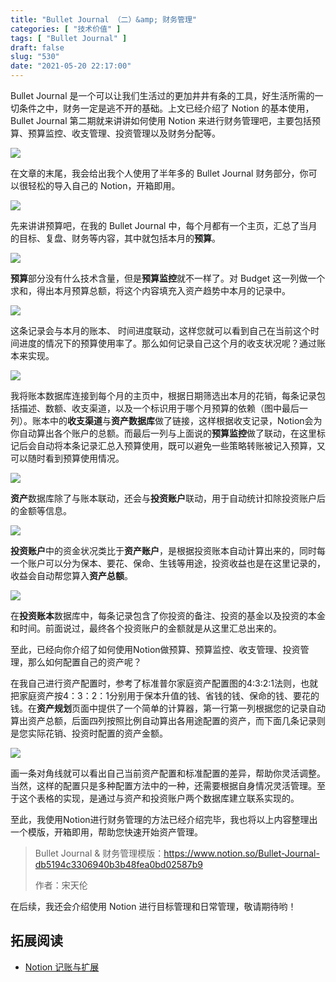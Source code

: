 ```yaml
---
title: "Bullet Journal （二）&amp; 财务管理"
categories: [ "技术价值" ]
tags: [ "Bullet Journal" ]
draft: false
slug: "530"
date: "2021-05-20 22:17:00"
---
```


Bullet Journal 是一个可以让我们生活过的更加井井有条的工具，好生活所需的一切条件之中，财务一定是逃不开的基础。上文已经介绍了 Notion 的基本使用，Bullet Journal 第二期就来讲讲如何使用 Notion 来进行财务管理吧，主要包括预算、预算监控、收支管理、投资管理以及财务分配等。

![](https://imagehost-cdn.frytea.com/images/2021/05/20/IMG_20210516_112508cee3c465f9ba4415.jpg)

在文章的末尾，我会给出我个人使用了半年多的 Bullet Journal 财务部分，你可以很轻松的导入自己的 Notion，开箱即用。

![](https://imagehost-cdn.frytea.com/images/2021/05/20/2021-05-20-9.42.52fb1c56342c2886fe.png)

先来讲讲预算吧，在我的 Bullet Journal 中，每个月都有一个主页，汇总了当月的目标、复盘、财务等内容，其中就包括本月的**预算**。

![](https://imagehost-cdn.frytea.com/images/2021/05/20/2021-05-20-9.52.11dfd06033a9111cda.png)

**预算**部分没有什么技术含量，但是**预算监控**就不一样了。对 Budget 这一列做一个求和，得出本月预算总额，将这个内容填充入资产趋势中本月的记录中。

![](https://imagehost-cdn.frytea.com/images/2021/05/20/2021-05-20-9.53.29f29c19aae14af21b.png)

这条记录会与本月的账本、 时间进度联动，这样您就可以看到自己在当前这个时间进度的情况下的预算使用率了。那么如何记录自己这个月的收支状况呢？通过账本来实现。

![](https://imagehost-cdn.frytea.com/images/2021/05/20/2021-05-20-9.55.451f5d1374af48a708.png)

我将账本数据库连接到每个月的主页中，根据日期筛选出本月的花销，每条记录包括描述、数额、收支渠道，以及一个标识用于哪个月预算的依赖（图中最后一列）。账本中的**收支渠道**与**资产数据库**做了链接，这样根据收支记录，Notion会为你自动算出各个账户的总额。而最后一列与上面说的**预算监控**做了联动，在这里标记后会自动将本条记录汇总入预算使用，既可以避免一些策略转账被记入预算，又可以随时看到预算使用情况。

![](https://imagehost-cdn.frytea.com/images/2021/05/20/2021-05-20-9.57.42d516940f65f19e5e.png)

**资产**数据库除了与账本联动，还会与**投资账户**联动，用于自动统计扣除投资账户后的金额等信息。

![](https://imagehost-cdn.frytea.com/images/2021/05/20/2021-05-20-10.00.0971dc669c469972df.png)

**投资账户**中的资金状况类比于**资产账户**，是根据投资账本自动计算出来的，同时每一个账户可以分为保本、要花、保命、生钱等用途，投资收益也是在这里记录的，收益会自动帮您算入**资产总额**。

![](https://imagehost-cdn.frytea.com/images/2021/05/20/2021-05-20-10.02.36e86dc9f308f74e89.png)

在**投资账本**数据库中，每条记录包含了你投资的备注、投资的基金以及投资的本金和时间。前面说过，最终各个投资账户的金额就是从这里汇总出来的。

至此，已经向你介绍了如何使用Notion做预算、预算监控、收支管理、投资管理，那么如何配置自己的资产呢？

在我自己进行资产配置时，参考了标准普尔家庭资产配置图的4:3:2:1法则，也就把家庭资产按4：3：2：1分别用于保本升值的钱、省钱的钱、保命的钱、要花的钱。在**资产规划**页面中提供了一个简单的计算器，第一行第一列根据您的记录自动算出资产总额，后面四列按照比例自动算出各用途配置的资产，而下面几条记录则是您实际花销、投资时配置的资产金额。

![](https://imagehost-cdn.frytea.com/images/2021/05/20/2021-05-20-10.05.28aa337ee6fbb52d1a.png)

画一条对角线就可以看出自己当前资产配置和标准配置的差异，帮助你灵活调整。当然，这样的配置只是多种配置方法中的一种，还需要根据自身情况灵活管理。至于这个表格的实现，是通过与资产和投资账户两个数据库建立联系实现的。

至此，我使用Notion进行财务管理的方法已经介绍完毕，我也将以上内容整理出一个模版，开箱即用，帮助您快速开始资产管理。

> Bullet Journal & 财务管理模版：https://www.notion.so/Bullet-Journal-db5194c3306940b3b48fea0bd02587b9
>
> 作者：宋天伦

在后续，我还会介绍使用 Notion 进行目标管理和日常管理，敬请期待哟！

## 拓展阅读

- [Notion 记账与扩展](https://blog.imalan.cn/archives/track-your-expense-with-notion/) 